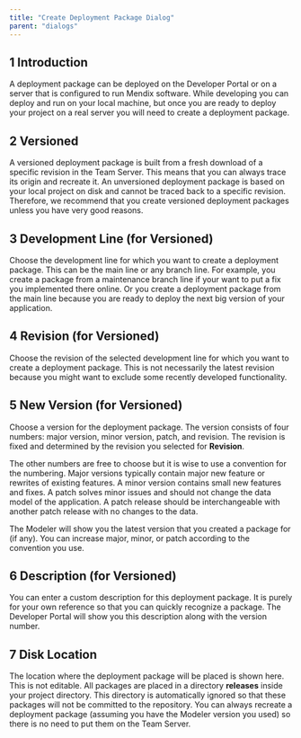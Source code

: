 ```yaml
---
title: "Create Deployment Package Dialog"
parent: "dialogs"
---
```


## 1 Introduction

A deployment package can be deployed on the Developer Portal or on a server that is configured to run Mendix software. While developing you can deploy and run on your local machine, but once you are ready to deploy your project on a real server you will need to create a deployment package.

## 2 Versioned

A versioned deployment package is built from a fresh download of a specific revision in the Team Server. This means that you can always trace its origin and recreate it. An unversioned deployment package is based on your local project on disk and cannot be traced back to a specific revision. Therefore, we recommend that you create versioned deployment packages unless you have very good reasons.

## 3 Development Line (for Versioned)

Choose the development line for which you want to create a deployment package. This can be the main line or any branch line. For example, you create a package from a maintenance branch line if your want to put a fix you implemented there online. Or you create a deployment package from the main line because you are ready to deploy the next big version of your application.

## 4 Revision (for Versioned)

Choose the revision of the selected development line for which you want to create a deployment package. This is not necessarily the latest revision because you might want to exclude some recently developed functionality.

## 5 New Version (for Versioned)

Choose a version for the deployment package. The version consists of four numbers: major version, minor version, patch, and revision. The revision is fixed and determined by the revision you selected for **Revision**.

The other numbers are free to choose but it is wise to use a convention for the numbering. Major versions typically contain major new feature or rewrites of existing features. A minor version contains small new features and fixes. A patch solves minor issues and should not change the data model of the application. A patch release should be interchangeable with another patch release with no changes to the data.

The Modeler will show you the latest version that you created a package for (if any). You can increase major, minor, or patch according to the convention you use.

## 6 Description (for Versioned)

You can enter a custom description for this deployment package. It is purely for your own reference so that you can quickly recognize a package. The Developer Portal will show you this description along with the version number.

## 7 Disk Location

The location where the deployment package will be placed is shown here. This is not editable. All packages are placed in a directory **releases** inside your project directory. This directory is automatically ignored so that these packages will not be committed to the repository. You can always recreate a deployment package (assuming you have the Modeler version you used) so there is no need to put them on the Team Server.
